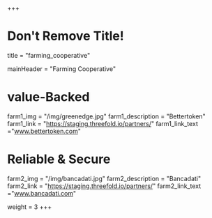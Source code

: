 +++
# Don't Remove Title!
title = "farming_cooperative"

mainHeader = "Farming Cooperative"

# value-Backed
farm1_img = "/img/greenedge.jpg"
farm1_description = "Bettertoken"
farm1_link = "https://staging.threefold.io/partners/"
farm1_link_text ="www.bettertoken.com"

# Reliable & Secure

farm2_img = "/img/bancadati.jpg"
farm2_description = "Bancadati"
farm2_link = "https://staging.threefold.io/partners/"
farm2_link_text ="www.bancadati.com"







weight = 3
+++
